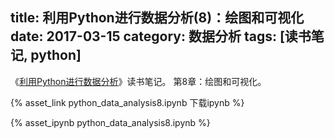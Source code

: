 title: 利用Python进行数据分析(8)：绘图和可视化
date: 2017-03-15
category: 数据分析
tags: [读书笔记, python]
---



《[利用Python进行数据分析](https://book.douban.com/subject/25779298/)》读书笔记。
 第8章：绘图和可视化。


<!-- more -->

{% asset_link python_data_analysis8.ipynb 下载ipynb %}

{% asset_ipynb python_data_analysis8.ipynb %}